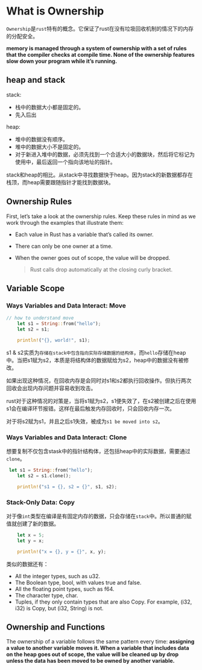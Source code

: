 # What is Ownership

`Ownership`是`rust`特有的概念。它保证了rust在没有垃圾回收机制的情况下的内存的分配安全。

__memory is managed through a system of ownership with a set of rules that the compiler checks at compile time. None of the ownership features slow down your program while it’s running.__

## heap and stack

stack:
- 栈中的数据大小都是固定的。
- 先入后出

heap:
- 堆中的数据没有顺序。
- 堆中的数据大小不是固定的。
- 对于新进入堆中的数据，必须先找到一个合适大小的数据块，然后将它标记为使用中，最后返回一个指向该地址的指针。

stack和heap的相比。从stack中寻找数据快于heap。因为stack的新数据都存在栈顶，而heap需要跟随指针才能找到数据块。


## Ownership Rules

First, let’s take a look at the ownership rules. Keep these rules in mind as we work through the examples that illustrate them:

- Each value in Rust has a variable that’s called its owner.
- There can only be one owner at a time.
- When the owner goes out of scope, the value will be dropped.

    > Rust calls drop automatically at the closing curly bracket.

## Variable Scope

### Ways Variables and Data Interact: Move

```rust
// how to understand move
    let s1 = String::from("hello");
    let s2 = s1;

    println!("{}, world!", s1);
```
s1 & s2实质为`存储在stack中包含指向实际存储数据的结构体`，而`hello`存储在heap中。当把s1赋为s2，本质是将结构体的数据赋给为s2，heap中的数据没有被修改。

如果出现这种情况，在回收内存是会同时对s1和s2都执行回收操作。但执行两次回收会出现内存问题并容易收到攻击。

rust对于这种情况的对策是，当将s1赋为s2，s1便失效了，在s2被创建之后在使用s1会在编译环节报错。这样在最后触发内存回收时，只会回收内存一次。

对于将s2赋为s1，并且之后s1失效，被成为`s1 be moved into s2`。


### Ways Variables and Data Interact: Clone

想要复制不仅包含stask中的指针结构体，还包括heap中的实际数据，需要通过`clone`。

```rust
 let s1 = String::from("hello");
    let s2 = s1.clone();

    println!("s1 = {}, s2 = {}", s1, s2);
```

### Stack-Only Data: Copy

对于像`int`类型在编译是有固定内存的数据，只会存储在`stack`中。所以普通的赋值就创建了新的数据。

```rust
    let x = 5;
    let y = x;

    println!("x = {}, y = {}", x, y);
```

类似的数据还有：

- All the integer types, such as u32.
- The Boolean type, bool, with values true and false.
- All the floating point types, such as f64.
- The character type, char.
- Tuples, if they only contain types that are also Copy. For example, (i32, i32) is Copy, but (i32, String) is not.

## Ownership and Functions

The ownership of a variable follows the same pattern every time: __assigning a value to another variable moves it. When a variable that includes data on the heap goes out of scope, the value will be cleaned up by drop unless the data has been moved to be owned by another variable.__

